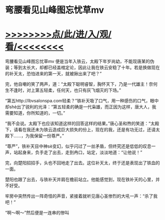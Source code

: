 # 弯腰看见山峰图忘忧草mv

# <a href="https://github.com/dangole/dfs/issues/1">>>>>>>>>点/此/进/入/观/看/<<<<<<<<</a>

弯腰看见山峰图忘忧草mv
便是当年入铁云，太殿下年岁尚幼，不能现唐某的伪装；等到太长大，却都已经盖棺定论，因此让我在铁云安稳了十年。若是换做现在的补天太，恐怕进来的第一天，就被揪出来了吧？”

完，他自嘲的笑了两声，道：“太殿下聪明睿智，胸怀天下，乃是一代雄主！奈何生不逢时，对上第五轻柔，任何天，也只有灰飞烟灭的下场。”

“第五http://lbvsalonspa.com轻柔？”铁补天吸了口气，用一种感伤的口气，眼中却shè出了锐利的光泽：“第五轻柔的确是一代枭雄，而正因为这样，唐大人，我需要知道，你所知道的，一切。”

“我不会说。太殿下也应该知道这样的回答这样的结果。”唐心圣和煦的笑道：“太殿下，请看在我还未为铁云造成巨大损失的份上，现在的我，还是有功无过，还请太殿下……，为我保留一份尊严。”

“尊严”，铁补天目中神sè变幻，似乎闪过了一丝矛盾，但终究还是低低的叹息一声，站起身来，负手走了出去，走到冉口，站定，淡淡地道：“让他说！”

完，向楚阳招招手，头也不回地走了出去。这位补天太，终于还是表现出了铁血的一面。

楚阳也跟了出去，与铁补天并肩在檐前站立。他能感觉到，现在铁补天的心里，并不好受。

牢房中突然传出一阵奇怪的声音，紧接着就听见唐心圣惨烈的大吼一声：“杀了我吧！”

“啊～啊～”然后便是一连串的惨叫
